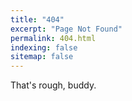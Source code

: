 ```yaml
---
title: "404"
excerpt: "Page Not Found"
permalink: 404.html
indexing: false
sitemap: false
---
```


That's rough, buddy.
